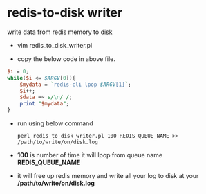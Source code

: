 # redis-to-disk writer

write data from redis memory to disk 

* vim redis_to_disk_writer.pl

* copy the below code in above file.

```perl
$i = 0;
while($i <= $ARGV[0]){
    $mydata = `redis-cli lpop $ARGV[1]`;
    $i++;
    $data =~ s/\n/ /;
    print "$mydata";
}
```

* run using below command

    ` perl redis_to_disk_writer.pl 100 REDIS_QUEUE_NAME >> /path/to/write/on/disk.log `

* **100** is number of time it will lpop from queue name **REDIS_QUEUE_NAME**

* it will free up redis memory and write all your log to disk at your **/path/to/write/on/disk.log**

